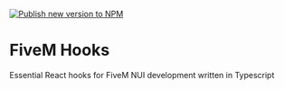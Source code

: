 [![Publish new version to NPM](https://github.com/antonstjernquist/fivem-hooks/actions/workflows/publish.yml/badge.svg)](https://github.com/antonstjernquist/fivem-hooks/actions/workflows/publish.yml)

# FiveM Hooks

Essential React hooks for FiveM NUI development written in Typescript
